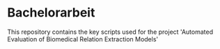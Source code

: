 # Bachelorarbeit
This repository contains the key scripts used for the project 'Automated Evaluation of Biomedical Relation Extraction Models'
